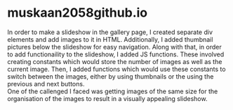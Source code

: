 # muskaan2058github.io

In order to make a slideshow in the gallery page, I created separate div elements and add images to it in HTML. Additionally, I added thumbnail pictures below the slideshow for easy navigation.
Along with that, in order to add functionaility to the slideshow, I added JS functions. These involved creating constants which would store the number of images as well as the current image. Then, I added functions which would use these constants to switch between the images, either by using thumbnails or the using the previous and next buttons.  
One of the callenged I faced was getting images of the same size for the organisation of the images to result in a visually appealing slideshow.